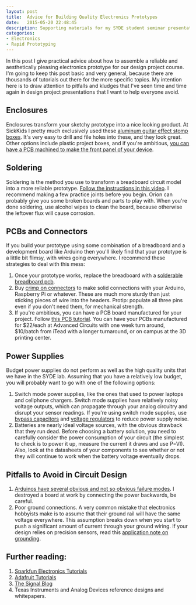```yaml
---
layout: post
title:  Advice for Building Quality Electronics Prototypes
date:   2015-05-20 22:48:45
description: Supporting materials for my SYDE student seminar presentation on rapid electronics prototyping.
categories:
- Electronics
- Rapid Prototyping
---
```


In this post I give practical advice about how to assemble a reliable and aesthetically pleasing electronics prototype for our design project course. I'm going to keep this post basic and very general, because there are thousands of tutorials out there for the more specific topics. My intention here is to draw attention to pitfalls and kludges that I've seen time and time again in design project presentations that I want to help everyone avoid.

## Enclosures

Enclosures transform your sketchy prototype into a nice looking product. At SickKids I pretty much exclusively used these [aluminum guitar effect stomp boxes](https://www.creatroninc.com/product/aluminum-enclosure-120x95x35mm/?search_query=case&results=34). It's very easy to drill and file holes into these, and they look great. Other options include plastic project boxes, and if you're ambitious, [you can have a PCB machined to make the front panel of your device](https://www.youtube.com/watch?v=Yj0Bv4UEFSs).

## Soldering

Soldering is the method you use to transform a breadboard circuit model into a more reliable prototype. [Follow the instructions in this video](https://www.youtube.com/watch?v=fYz5nIHH0iY). I recommend making a few practice joints before you begin. Orion can probably give you some broken boards and parts to play with. When you're done soldering, use alcohol wipes to clean the board, because otherwise the leftover flux will cause corrosion.

## PCBs and Connectors

If you build your prototype using some combination of a breadboard and a development board like Arduino then you'll likely find that your prototype is a little bit flimsy, with wires going everywhere. I recommend these strategies to deal with this mess:

1. Once your prototype works, replace the breadboard with a [solderable breadboard pcb](https://www.adafruit.com/products/571).
2. Buy [crimp on connectors](https://www.creatroninc.com/product/3-pin-male-jr-header-set/?search_query=crimp+on&results=101) to make solid connections with your Arduino, Raspberry Pi or whatever. These are much more sturdy than just sticking pieces of wire into the headers. Protip: populate all three pins even if you don't need them, for mechanical strength.
3. If you're ambitious, you can have a PCB board manufactured for your project. Follow [this PCB tutorial](https://www.youtube.com/watch?v=1AXwjZoyNno). You can have your PCBs manufactured for $22/each at Advanced Circuits with one week turn around, $10/batch from iTead with a longer turnaround, or on campus at the 3D printing center.

## Power Supplies

Budget power supplies do not perform as well as the high quality units that we have in the SYDE lab. Assuming that you have a relatively low budget, you will probably want to go with one of the following options:

1. Switch mode power supplies, like the ones that used to power laptops and cellphone chargers. Switch mode supplies have relatively noisy voltage outputs, which can propagate through your analog circuitry and disrupt your sensor readings. If you're using switch mode supplies, use [bypass capacitors](http://www.seattlerobotics.org/encoder/jun97/basics.html) and [voltage regulators](https://www.sparkfun.com/products/107) to reduce power supply noise.
2. Batteries are nearly ideal voltage sources, with the obvious drawback that they run dead. Before choosing a battery solution, you need to carefully consider the power consumption of your circuit (the simplest to check is to power it up, measure the current it draws and use P=VI). Also, look at the datasheets of your components to see whether or not they will continue to work when the battery voltage eventually drops.

## Pitfalls to Avoid in Circuit Design

1. [Arduinos have several obvious and not so obvious failure modes](http://www.ruggedcircuits.com/10-ways-to-destroy-an-arduino/). I destroyed a board at work by connecting the power backwards, be careful.
2. Poor ground connections. A very common mistake that electronics hobbyists make is to assume that their ground rail will have the same voltage everywhere. This assumption breaks down when you start to push a significant amount of current through your ground wiring. If your design relies on precision sensors, read this [application note on grounding](http://www.analog.com/library/analogdialogue/archives/46-06/staying_well_grounded.html).

## Further reading:

1. [Sparkfun Electronics Tutorials](https://www.sparkfun.com/tutorials)
2. [Adafruit Tutorials](https://learn.adafruit.com/)
3. [The Signal Blog](https://e2e.ti.com/blogs_/archives/b/thesignal/)
4. Texas Instruments and Analog Devices reference designs and whitepapers.